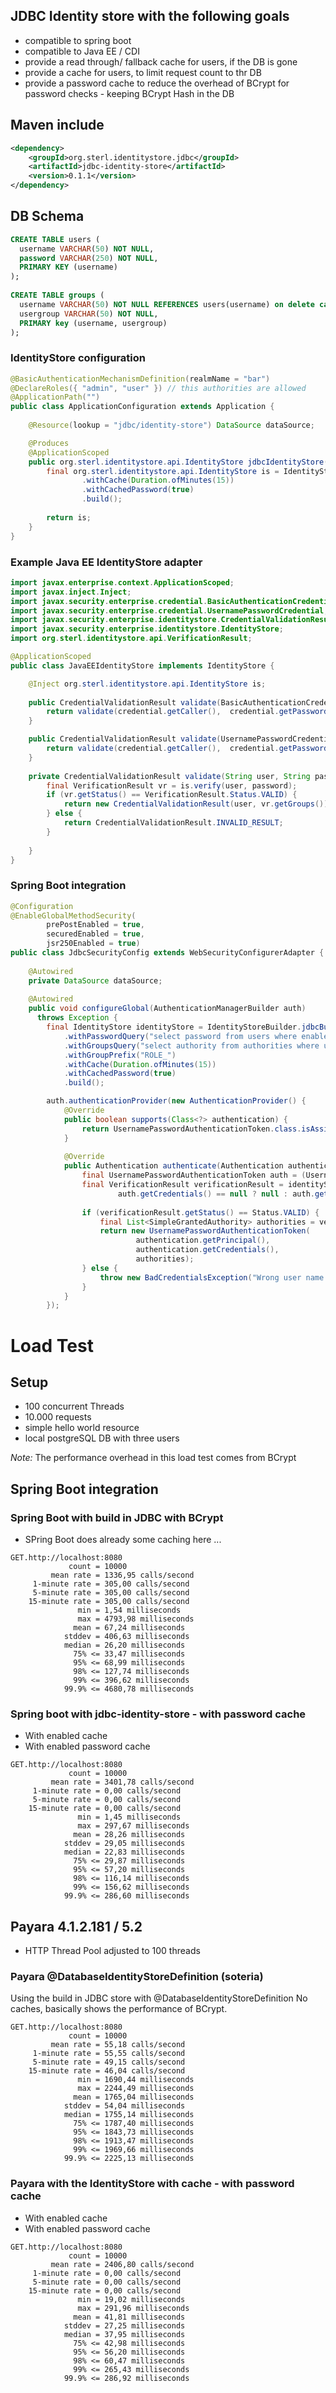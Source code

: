 ## JDBC Identity store with the following goals

- compatible to spring boot
- compatible to Java EE / CDI
- provide a read through/ fallback cache for users, if the DB is gone
- provide a cache for users, to limit request count to thr DB
- provide a password cache to reduce the overhead of BCrypt for password checks - keeping BCrypt Hash in the DB

## Maven include

```xml
<dependency>
    <groupId>org.sterl.identitystore.jdbc</groupId>
    <artifactId>jdbc-identity-store</artifactId>
    <version>0.1.1</version>
</dependency>
```

## DB Schema

```sql
CREATE TABLE users (
  username VARCHAR(50) NOT NULL,
  password VARCHAR(250) NOT NULL,
  PRIMARY KEY (username)
);
  
CREATE TABLE groups (
  username VARCHAR(50) NOT NULL REFERENCES users(username) on delete cascade on update cascade,
  usergroup VARCHAR(50) NOT NULL,
  PRIMARY key (username, usergroup)
);
```

### IdentityStore configuration 
```java
@BasicAuthenticationMechanismDefinition(realmName = "bar")
@DeclareRoles({ "admin", "user" }) // this authorities are allowed
@ApplicationPath("")
public class ApplicationConfiguration extends Application {
 
    @Resource(lookup = "jdbc/identity-store") DataSource dataSource;

    @Produces
    @ApplicationScoped
    public org.sterl.identitystore.api.IdentityStore jdbcIdentityStore() {
        final org.sterl.identitystore.api.IdentityStore is = IdentityStoreBuilder.jdbcBuilder(dataSource)
                .withCache(Duration.ofMinutes(15))
                .withCachedPassword(true)
                .build();
        
        return is;
    }
}
```

### Example Java EE IdentityStore adapter
```java
import javax.enterprise.context.ApplicationScoped;
import javax.inject.Inject;
import javax.security.enterprise.credential.BasicAuthenticationCredential;
import javax.security.enterprise.credential.UsernamePasswordCredential;
import javax.security.enterprise.identitystore.CredentialValidationResult;
import javax.security.enterprise.identitystore.IdentityStore;
import org.sterl.identitystore.api.VerificationResult;

@ApplicationScoped
public class JavaEEIdentityStore implements IdentityStore {

    @Inject org.sterl.identitystore.api.IdentityStore is;
    
    public CredentialValidationResult validate(BasicAuthenticationCredential credential) {
        return validate(credential.getCaller(),  credential.getPasswordAsString());
    }

    public CredentialValidationResult validate(UsernamePasswordCredential credential) {
        return validate(credential.getCaller(),  credential.getPasswordAsString());
    }
    
    private CredentialValidationResult validate(String user, String password) {
        final VerificationResult vr = is.verify(user, password);
        if (vr.getStatus() == VerificationResult.Status.VALID) {
            return new CredentialValidationResult(user, vr.getGroups());
        } else {
            return CredentialValidationResult.INVALID_RESULT;
        }
        
    }
}
```

### Spring Boot integration

```java
@Configuration
@EnableGlobalMethodSecurity(
        prePostEnabled = true, 
        securedEnabled = true, 
        jsr250Enabled = true)
public class JdbcSecurityConfig extends WebSecurityConfigurerAdapter {
 
    @Autowired
    private DataSource dataSource;
     
    @Autowired
    public void configureGlobal(AuthenticationManagerBuilder auth)
      throws Exception {
        final IdentityStore identityStore = IdentityStoreBuilder.jdbcBuilder(dataSource)
            .withPasswordQuery("select password from users where enabled = true AND username = ?")
            .withGroupsQuery("select authority from authorities where username = ?")
            .withGroupPrefix("ROLE_")
            .withCache(Duration.ofMinutes(15))
            .withCachedPassword(true)
            .build();

        auth.authenticationProvider(new AuthenticationProvider() {
            @Override
            public boolean supports(Class<?> authentication) {
                return UsernamePasswordAuthenticationToken.class.isAssignableFrom(authentication);
            }
            
            @Override
            public Authentication authenticate(Authentication authentication) throws AuthenticationException {
                final UsernamePasswordAuthenticationToken auth = (UsernamePasswordAuthenticationToken)authentication;
                final VerificationResult verificationResult = identityStore.verify(auth.getName(), 
                        auth.getCredentials() == null ? null : auth.getCredentials().toString());
                
                if (verificationResult.getStatus() == Status.VALID) {
                    final List<SimpleGrantedAuthority> authorities = verificationResult.getGroups().stream().map(g -> new SimpleGrantedAuthority(g)).collect(Collectors.toList());
                    return new UsernamePasswordAuthenticationToken(
                            authentication.getPrincipal(), 
                            authentication.getCredentials(), 
                            authorities);
                } else {
                    throw new BadCredentialsException("Wrong user name or password.");
                }
            }
        });
```

# Load Test
## Setup
- 100 concurrent Threads
- 10.000 requests
- simple hello world resource
- local postgreSQL DB with three users

*Note:* The performance overhead in this load test comes from BCrypt

## Spring Boot integration

### Spring Boot with build in JDBC with BCrypt

- SPring Boot does already some caching here ...

```
GET.http://localhost:8080
             count = 10000
         mean rate = 1336,95 calls/second
     1-minute rate = 305,00 calls/second
     5-minute rate = 305,00 calls/second
    15-minute rate = 305,00 calls/second
               min = 1,54 milliseconds
               max = 4793,98 milliseconds
              mean = 67,24 milliseconds
            stddev = 406,63 milliseconds
            median = 26,20 milliseconds
              75% <= 33,47 milliseconds
              95% <= 68,99 milliseconds
              98% <= 127,74 milliseconds
              99% <= 396,62 milliseconds
            99.9% <= 4680,78 milliseconds
```

### Spring boot with jdbc-identity-store - with password cache

- With enabled cache
- With enabled password cache
```
GET.http://localhost:8080
             count = 10000
         mean rate = 3401,78 calls/second
     1-minute rate = 0,00 calls/second
     5-minute rate = 0,00 calls/second
    15-minute rate = 0,00 calls/second
               min = 1,45 milliseconds
               max = 297,67 milliseconds
              mean = 28,26 milliseconds
            stddev = 29,05 milliseconds
            median = 22,83 milliseconds
              75% <= 29,87 milliseconds
              95% <= 57,20 milliseconds
              98% <= 116,14 milliseconds
              99% <= 156,62 milliseconds
            99.9% <= 286,60 milliseconds
```

## Payara 4.1.2.181 / 5.2

- HTTP Thread Pool adjusted to 100 threads

### Payara @DatabaseIdentityStoreDefinition (soteria)

Using the build in JDBC store with @DatabaseIdentityStoreDefinition
No caches, basically shows the performance of BCrypt.

```
GET.http://localhost:8080
             count = 10000
         mean rate = 55,18 calls/second
     1-minute rate = 55,55 calls/second
     5-minute rate = 49,15 calls/second
    15-minute rate = 46,04 calls/second
               min = 1690,44 milliseconds
               max = 2244,49 milliseconds
              mean = 1765,04 milliseconds
            stddev = 54,04 milliseconds
            median = 1755,14 milliseconds
              75% <= 1787,40 milliseconds
              95% <= 1843,73 milliseconds
              98% <= 1913,47 milliseconds
              99% <= 1969,66 milliseconds
            99.9% <= 2225,13 milliseconds
```

### Payara with the IdentityStore with cache - with password cache

- With enabled cache
- With enabled password cache

```
GET.http://localhost:8080
             count = 10000
         mean rate = 2406,80 calls/second
     1-minute rate = 0,00 calls/second
     5-minute rate = 0,00 calls/second
    15-minute rate = 0,00 calls/second
               min = 19,02 milliseconds
               max = 291,96 milliseconds
              mean = 41,81 milliseconds
            stddev = 27,25 milliseconds
            median = 37,95 milliseconds
              75% <= 42,98 milliseconds
              95% <= 56,20 milliseconds
              98% <= 60,47 milliseconds
              99% <= 265,43 milliseconds
            99.9% <= 286,92 milliseconds
```
